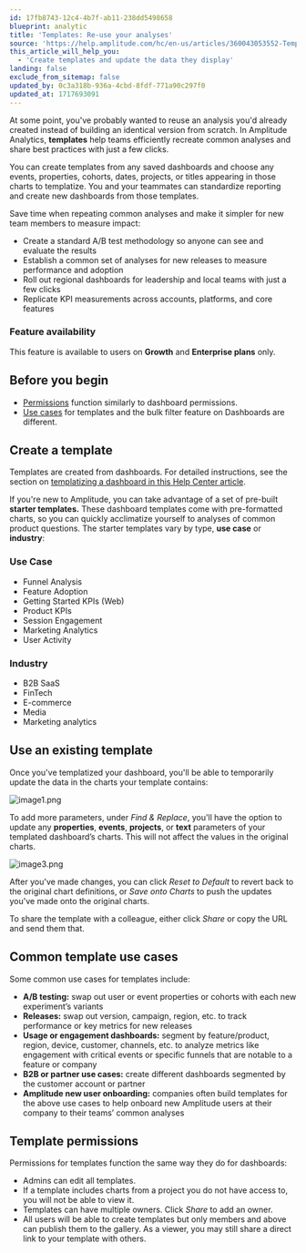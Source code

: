 ```yaml
---
id: 17fb8743-12c4-4b7f-ab11-238dd5498658
blueprint: analytic
title: 'Templates: Re-use your analyses'
source: 'https://help.amplitude.com/hc/en-us/articles/360043053552-Templates-Re-use-your-analyses'
this_article_will_help_you:
  - 'Create templates and update the data they display'
landing: false
exclude_from_sitemap: false
updated_by: 0c3a318b-936a-4cbd-8fdf-771a90c297f0
updated_at: 1717693091
---
```

At some point, you've probably wanted to reuse an analysis you'd already created instead of building an identical version from scratch. In Amplitude Analytics, **templates** help teams efficiently recreate common analyses and share best practices with just a few clicks. 

You can create templates from any saved dashboards and choose any events, properties, cohorts, dates, projects, or titles appearing in those charts to templatize. You and your teammates can standardize reporting and create new dashboards from those templates.

Save time when repeating common analyses and make it simpler for new team members to measure impact:

* Create a standard A/B test methodology so anyone can see and evaluate the results
* Establish a common set of analyses for new releases to measure performance and adoption
* Roll out regional dashboards for leadership and local teams with just a few clicks
* Replicate KPI measurements across accounts, platforms, and core features

### Feature availability

This feature is available to users on **Growth** and **Enterprise plans** only.

## Before you begin

* [Permissions](#h_099bd27f-05f2-43d7-a046-bf07278b75b1) function similarly to dashboard permissions.
* [Use cases](#h_09abb12c-6c2b-4a5a-94ff-1462aaea0f73) for templates and the bulk filter feature on Dashboards are different.

## Create a template

Templates are created from dashboards. For detailed instructions, see the section on [templatizing a dashboard in this Help Center article](/analytics/dashboard-create).

If you're new to Amplitude, you can take advantage of a set of pre-built **starter templates.** These dashboard templates come with pre-formatted charts, so you can quickly acclimatize yourself to analyses of common product questions. The starter templates vary by type, **use case** or **industry**:

### Use Case

* Funnel Analysis
* Feature Adoption
* Getting Started KPIs (Web)
* Product KPIs
* Session Engagement
* Marketing Analytics
* User Activity

### Industry

* B2B SaaS
* FinTech
* E-commerce
* Media
* Marketing analytics

## Use an existing template

Once you've templatized your dashboard, you'll be able to temporarily update the data in the charts your template contains:

![image1.png](/output/img/analytics/image1.png)

To add more parameters, under *Find & Replace*, you'll have the option to update any **properties**, **events**, **projects**, or **text** parameters of your templated dashboard’s charts. This will not affect the values in the original charts.

![image3.png](/output/img/analytics/image3.png)

After you've made changes, you can click *Reset to Default* to revert back to the original chart definitions, or *Save onto Charts* to push the updates you've made onto the original charts.

To share the template with a colleague, either click *Share* or copy the URL and send them that.

## Common template use cases

Some common use cases for templates include:

* **A/B testing:** swap out user or event properties or cohorts with each new experiment’s variants
* **Releases:** swap out version, campaign, region, etc. to track performance or key metrics for new releases
* **Usage or engagement dashboards:** segment by feature/product, region, device, customer, channels, etc. to analyze metrics like engagement with critical events or specific funnels that are notable to a feature or company
* **B2B or partner use cases:** create different dashboards segmented by the customer account or partner
* **Amplitude new user onboarding:** companies often build templates for the above use cases to help onboard new Amplitude users at their company to their teams’ common analyses

## Template permissions

Permissions for templates function the same way they do for dashboards: 

* Admins can edit all templates.
* If a template includes charts from a project you do not have access to, you will not be able to view it.
* Templates can have multiple owners. Click *Share* to add an owner.
* All users will be able to create templates but only members and above can publish them to the gallery. As a viewer, you may still share a direct link to your template with others.